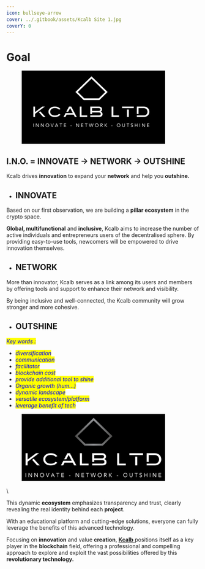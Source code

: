 ```yaml
---
icon: bullseye-arrow
cover: ../.gitbook/assets/Kcalb Site 1.jpg
coverY: 0
---
```


# Goal

<figure><img src="../.gitbook/assets/5 Kcalb Ltd - Icon - Top - Black - Rectangle copie.png" alt="" width="375"><figcaption></figcaption></figure>

## I.N.O. = INNOVATE -> NETWORK -> OUTSHINE

Kcalb drives **innovation** to expand your **network** and help you **outshine.**

* ## INNOVATE

Based on our first observation, we are building a **pillar ecosystem** in the crypto space.

**Global, multifunctional** and **inclusive**, Kcalb aims to increase the number of active individuals and entrepreneurs users of the decentralised sphere. By providing easy-to-use tools, newcomers will be empowered to drive innovation themselves.

* ## NETWORK

More than innovator, Kcalb serves as a link among its users and members by offering tools and support to enhance their network and visibility.&#x20;

By being inclusive and well-connected, the Kcalb community will grow stronger and more cohesive.

* ## OUTSHINE





_<mark style="color:blue;">Key words :</mark>_&#x20;

* _<mark style="color:blue;">diversification</mark>_
* _<mark style="color:blue;">communication</mark>_
* _<mark style="color:blue;">facilitator</mark>_
* _<mark style="color:blue;">blockchain cost</mark>_
* _<mark style="color:blue;">provide additional tool to shine</mark>_
* _<mark style="color:blue;">Organic growth (hum...)</mark>_
* _<mark style="color:blue;">dynamic landscape</mark>_
* _<mark style="color:blue;">versatile ecosystem/platform</mark>_
* _<mark style="color:blue;">leverage benefit of tech</mark>_









<figure><img src="../.gitbook/assets/Color logo with background.png" alt="" width="375"><figcaption></figcaption></figure>

\






















This dynamic **ecosystem** emphasizes transparency and trust, clearly revealing the real identity behind each **project**.

With an educational platform and cutting-edge solutions, everyone can fully leverage the benefits of this advanced technology.&#x20;

Focusing on **innovation** and value **creation**, [**Kcalb** ](https://kcalb.org/)positions itself as a key player in the **blockchain** field, offering a professional and compelling approach to explore and exploit the vast possibilities offered by this **revolutionary technology.**
